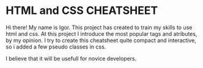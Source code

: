 # HTML and CSS CHEATSHEET

Hi there! My name is Igor. This project has created to train my skills to use html and css. 
At this project I introduce the most popular tags and atributes, by my opinion. I try to create this cheatsheet quite compact and interactive, so i added a few pseudo classes in css.

I believe that it will be usefull for novice developers.